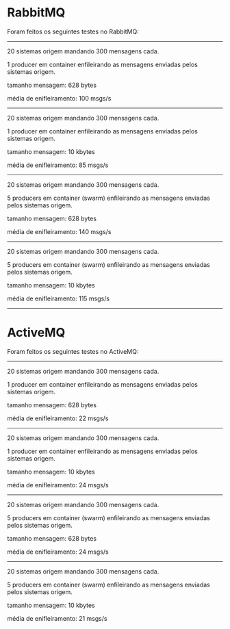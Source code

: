 # RabbitMQ
Foram feitos os seguintes testes no RabbitMQ:

***

20 sistemas origem mandando 300 mensagens cada. 

1 producer em container enfileirando as mensagens enviadas pelos sistemas origem.

tamanho mensagem: 628 bytes

média de enifleiramento: 100 msgs/s

***

20 sistemas origem mandando 300 mensagens cada.

1 producer em container enfileirando as mensagens enviadas pelos sistemas origem.

tamanho mensagem: 10 kbytes

média de enifleiramento: 85 msgs/s

***

20 sistemas origem mandando 300 mensagens cada.

5 producers em container (swarm) enfileirando as mensagens enviadas pelos sistemas origem.

tamanho mensagem: 628 bytes

média de enifleiramento: 140 msgs/s

***

20 sistemas origem mandando 300 mensagens cada.

5 producers em container (swarm) enfileirando as mensagens enviadas pelos sistemas origem.

tamanho mensagem: 10 kbytes

média de enifleiramento: 115 msgs/s

***

# ActiveMQ
Foram feitos os seguintes testes no ActiveMQ:

***

20 sistemas origem mandando 300 mensagens cada.

1 producer em container enfileirando as mensagens enviadas pelos sistemas origem.

tamanho mensagem: 628 bytes

média de enifleiramento: 22 msgs/s

***

20 sistemas origem mandando 300 mensagens cada.

1 producer em container enfileirando as mensagens enviadas pelos sistemas origem.

tamanho mensagem: 10 kbytes

média de enifleiramento: 24 msgs/s

***

20 sistemas origem mandando 300 mensagens cada.

5 producers em container (swarm) enfileirando as mensagens enviadas pelos sistemas origem.

tamanho mensagem: 628 bytes

média de enifleiramento: 24 msgs/s

***

20 sistemas origem mandando 300 mensagens cada.

5 producers em container (swarm) enfileirando as mensagens enviadas pelos sistemas origem.

tamanho mensagem: 10 kbytes

média de enifleiramento: 21 msgs/s

